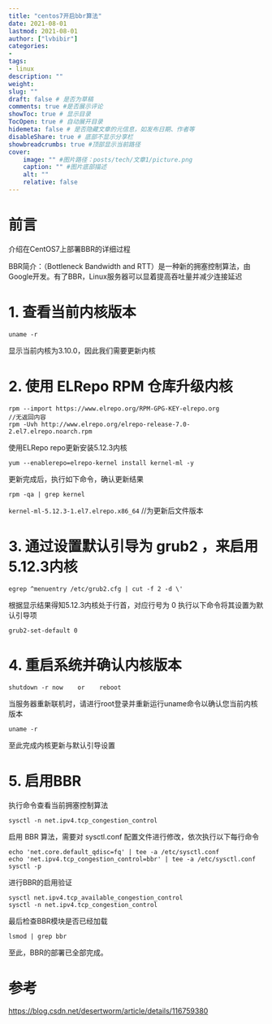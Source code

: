 ```yaml
---
title: "centos7开启bbr算法" 
date: 2021-08-01
lastmod: 2021-08-01
author: ["lvbibir"] 
categories: 
- 
tags: 
- linux
description: "" 
weight: 
slug: ""
draft: false # 是否为草稿
comments: true #是否展示评论
showToc: true # 显示目录
TocOpen: true # 自动展开目录
hidemeta: false # 是否隐藏文章的元信息，如发布日期、作者等
disableShare: true # 底部不显示分享栏
showbreadcrumbs: true #顶部显示当前路径
cover:
    image: "" #图片路径：posts/tech/文章1/picture.png
    caption: "" #图片底部描述
    alt: ""
    relative: false
---
```

# 前言

介绍在CentOS7上部署BBR的详细过程

BBR简介：（Bottleneck Bandwidth and RTT）是一种新的拥塞控制算法，由Google开发。有了BBR，Linux服务器可以显着提高吞吐量并减少连接延迟

# 1. 查看当前内核版本

```
uname -r
```

显示当前内核为3.10.0，因此我们需要更新内核

# 2. 使用 ELRepo RPM 仓库升级内核

```
rpm --import https://www.elrepo.org/RPM-GPG-KEY-elrepo.org                 //无返回内容
rpm -Uvh http://www.elrepo.org/elrepo-release-7.0-2.el7.elrepo.noarch.rpm
```

使用ELRepo repo更新安装5.12.3内核

`yum --enablerepo=elrepo-kernel install kernel-ml -y`

更新完成后，执行如下命令，确认更新结果

`rpm -qa | grep kernel`

`kernel-ml-5.12.3-1.el7.elrepo.x86_64`  //为更新后文件版本

# 3. 通过设置默认引导为 grub2 ，来启用5.12.3内核

`egrep ^menuentry /etc/grub2.cfg | cut -f 2 -d \'`

根据显示结果得知5.12.3内核处于行首，对应行号为 0 执行以下命令将其设置为默认引导项

`grub2-set-default 0`

# 4. 重启系统并确认内核版本

`shutdown -r now    or    reboot`

当服务器重新联机时，请进行root登录并重新运行uname命令以确认您当前内核版本

`uname -r`

至此完成内核更新与默认引导设置

# 5. 启用BBR

执行命令查看当前拥塞控制算法

`sysctl -n net.ipv4.tcp_congestion_control`

启用 BBR 算法，需要对 sysctl.conf 配置文件进行修改，依次执行以下每行命令

```
echo 'net.core.default_qdisc=fq' | tee -a /etc/sysctl.conf
echo 'net.ipv4.tcp_congestion_control=bbr' | tee -a /etc/sysctl.conf
sysctl -p
```

进行BBR的启用验证

```
sysctl net.ipv4.tcp_available_congestion_control
sysctl -n net.ipv4.tcp_congestion_control
```

最后检查BBR模块是否已经加载

`lsmod | grep bbr`

至此，BBR的部署已全部完成。

# 参考

https://blog.csdn.net/desertworm/article/details/116759380

